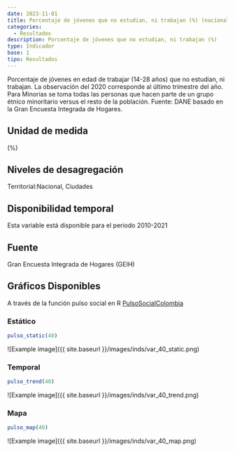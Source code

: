 ```yaml
---
date: 2023-11-01
title: Porcentaje de jóvenes que no estudian, ni trabajan (%) (nacional_etnia)
categories:
  - Resultados
description: Porcentaje de jóvenes que no estudian, ni trabajan (%)
type: Indicador
base: 1
tipo: Resultados
--- 
```


Porcentaje de jóvenes en edad de trabajar (14-28 años) que no estudian, ni trabajan. La observación del 2020 corresponde al último trimestre del año. Para Minorias se toma todas las personas que hacen parte de un grupo étnico minoritario versus el resto de la población.
Fuente: DANE basado en la Gran Encuesta Integrada de Hogares.

## Unidad de medida
(%)

## Niveles de desagregación
Territorial:Nacional, Ciudades

## Disponibilidad temporal
Esta variable está disponible para el periodo 2010-2021

## Fuente
Gran Encuesta Integrada de Hogares (GEIH)

## Gráficos Disponibles

A través de la función pulso social en R [PulsoSocialColombia](https://github.com/pulsosocialcolombia/PulsoSocialColombia)

### Estático

``` R
pulso_static(40)
```

![Example image]({{ site.baseurl }}/images/inds/var_40_static.png)

### Temporal

``` R
pulso_trend(40)
```

![Example image]({{ site.baseurl }}/images/inds/var_40_trend.png)

### Mapa

``` R
pulso_map(40)
```

![Example image]({{ site.baseurl }}/images/inds/var_40_map.png)